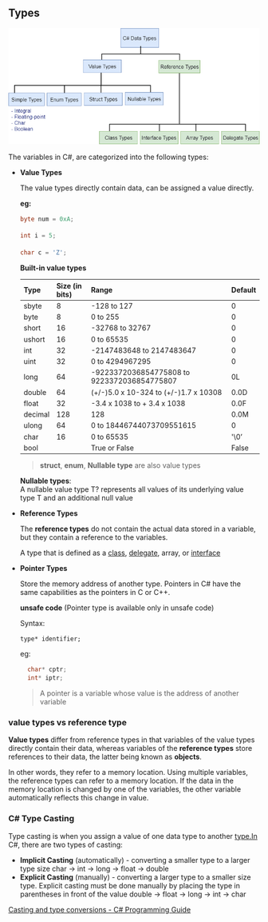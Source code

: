 ## Types
![](./datatypes.png)

The variables in C#, are categorized into the following types: 

- **Value Types**
    
    The value types directly contain data, can be assigned a value directly.
  
    **eg:** 
    ```csharp
    byte num = 0xA;
    
    int i = 5;
    
    char c = 'Z';
    ```
    **Built-in value types**
    
    | Type | Size (in bits) | Range | Default |
    | --- | --- | --- | --- |
    | sbyte | 8 | -128 to 127 | 0 |
    | byte | 8 | 0 to 255 | 0 |
    | short | 16 | -32768 to 32767 | 0 |
    | ushort | 16 | 0 to 65535 | 0 |
    | int | 32 | -2147483648 to 2147483647 | 0 |
    | uint | 32 | 0 to 4294967295 | 0 |
    | long | 64 | -9223372036854775808 to 9223372036854775807 | 0L |
    | double | 64 | (+/-)5.0 x 10-324 to (+/-)1.7 x 10308 | 0.0D |
    | float | 32 | -3.4 x 1038 to + 3.4 x 1038 | 0.0F |
    | decimal | 128 | 128 | 0.0M |
    | ulong | 64 | 0 to 18446744073709551615 | 0 |
    | char | 16 | 0 to 65535 | '\0’ |
    | bool |  | True or False | False |
    
    
    > **struct**, **enum**, **Nullable type** are also value types
    
    
    **Nullable types**: \
    A nullable value type T? represents all values of its underlying value type T and an additional null value
   
- **Reference Types**

    The **reference types** do not contain the actual data stored in a variable, but they contain a reference to the variables. 
    
    A type that is defined as a [class](https://docs.microsoft.com/en-us/dotnet/csharp/language-reference/keywords/class), [delegate](https://docs.microsoft.com/en-us/dotnet/csharp/language-reference/keywords/delegate), array, or [interface](https://docs.microsoft.com/en-us/dotnet/csharp/language-reference/keywords/interface) 

- **Pointer Types**
    
  Store the memory address of another type. Pointers in C# have the same capabilities as the pointers in C or C++.
  
  **unsafe code** (Pointer type is available only in unsafe code)
  
  Syntax:
  ```
  type* identifier;
  ```
  eg:
  ```csharp
    char* cptr;
    int* iptr;
   ```
  > A pointer is a variable whose value is the address of another variable

### value types vs reference type
**Value types** differ from reference types in that variables of the value types directly contain their data, whereas variables of the **reference types** store references to their data, the latter being known as **objects**. 

In other words, they refer to a memory location. Using multiple variables, the reference types can refer to a memory location. If the data in the memory location is changed by one of the variables, the other variable automatically reflects this change in value.


### **C# Type Casting**

Type casting is when you assign a value of one data type to another [type.In](http://type.in/) C#, there are two types of casting:

- **Implicit Casting** (automatically) - converting a smaller type to a larger type size char → int → long → float → double
- **Explicit Casting** (manually) - converting a larger type to a smaller size type. Explicit casting must be done manually by placing the type in parentheses in front of the value double → float → long → int → char

[Casting and type conversions - C# Programming Guide](https://docs.microsoft.com/en-us/dotnet/csharp/programming-guide/types/casting-and-type-conversions)

[](https://www.w3schools.com/cs/cs_type_casting.asp)
